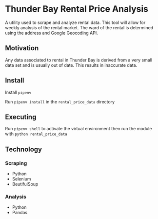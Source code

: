 # Thunder Bay Rental Price Analysis
A utility used to scrape and analyze rental data. This tool will allow for weekly analysis of the rental market. The ward of the rental is determined using the address and Google Geocoding API.

## Motivation
Any data associated to rental in Thunder Bay is derived from a very small data set and is usually out of date. This results in inaccurate data.


## Install

Install `pipenv`

Run `pipenv install` in the `rental_price_data` directory

## Executing

Run `pipenv shell` to activate the virtual environment then run the module with `python rental_price_data`

## Technology

### Scraping
* Python
* Selenium
* BeutifulSoup

### Analysis
* Python
* Pandas
